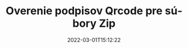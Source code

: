 ---
############################# Static ############################
layout: "auto-gen-signature"
date: 2022-03-01T15:12:22
draft: false
operation: Verify
signaturetype: Qrcode
fileformat: Zip
productName: Java
lang: sk
productCode: java
otherformats: pdf doc docx docm dot dotm dotx odt ott rtf xls xlsx xlsm xlsb csv ods ots xltx xltm ppt pptx pps ppsx odp otp potx potm pptm ppsm png jpg bmp gif tiff svg webp wmf
breadcrumb: Put Qrcode signature on Zip for Java

############################# Head ############################
head_title: "Overenie Qrcode podpisov pre súbory Zip cez Java"
head_description: "Na overenie dokumentov Zip a ich podpisov Qrcode použite iba niekoľko riadkov kódu Java."

############################# Header ############################
title: "Overenie podpisov Qrcode pre súbory Zip"
description: "API pre Java poskytuje možnosť overiť podpisy Qrcode v dokumentoch Zip. Overenie elektronických podpisov vo vašich dokumentoch Zip môže byť vykonané rýchlo a jednoducho."
bg_image: "https://cms.admin.containerize.com/templates/aspose/App_Themes/V3/images/bg/header1.png"
bg_overlay: false
button:
    enable: true

############################# SubMenu ############################
submenu:
    enable: true

    left:
        img_alt: "GroupDocs.Signature for Java"
        image: "https://cms.admin.containerize.com/templates/groupdocs/images/product-logos/90x90-noborder/groupdocs-signature-java.png"
        product: "GroupDocs.Signature"
        platform: "Java"



############################# About ############################
about:
    enable: true
    title: "Objavte nové funkcie rozhrania API služby GroupDocs.Signature for Java"
    content: |
        [GroupDocs.Signature for Java](https://products.groupdocs.com/signature/java/) API poskytuje širokú škálu spôsobov spracovania mnohých formátov dokumentov pomocou elektronických podpisov. Podporované sú mnohé typy digitálnych podpisov, ako sú texty, obrázky, digitálne certifikáty, čiarové kódy, QR kódy, pečiatky alebo metadáta. Zákazníci môžu pridávať, odstraňovať, upravovať, overovať alebo vyhľadávať digitálne podpisy v súboroch PDF, dokumentoch MS Word, zošitoch MS Excel, prezentáciách MS PowerPoint, súboroch Adobe Photoshop a rôznych obrazových formátoch. K dispozícii je úžasný počet ďalších funkcií a nastavení.
    

############################# Steps ############################
steps:
    enable: true
    title_left: "Ako overiť podpisy Qrcode vo vašom dokumente Zip"
    content_left: |
        [GroupDocs.Signature for Java](https://products.groupdocs.com/signature/java/) obsahuje užitočné funkcie, ako je overenie podpisov Qrcode umiestnených v dokumentoch Zip. Využite túto príležitosť bez implementácie dodatočného kódu.
        
        * Najprv vytvorte inštanciu triedy Signature poskytujúcej ako cestu parametra konštruktora k dokumentu, ktorý sa má overiť.
        * Po druhé, vytvorte nový objekt VerifyOptions a nastavte všetky požadované vlastnosti.
        * Nakoniec vyvolajte metódu Verify objektu Signature odovzdávajúcu inštanciu VerifyOptions.
        * Potom spracujte výsledky overenia.

    title_right: "Požiadavky na systém"
    content_right: |
        GroupDocs.Signature for Java sú podporované na všetkých hlavných platformách a operačných systémoch. Pred spustením nižšie uvedeného kódu sa uistite, že máte vo svojom systéme nainštalované nasledujúce predpoklady.

        * Operačné systémy: Microsoft Windows, Linux, MacOS
        * Vývojové prostredia: NetBeans, Intellij IDEA, Eclipse, etc.
        * Java runtime: J2SE 6.0 and above
        * Stiahnite si najnovšiu verziu GroupDocs.Signature for Java z [Maven](https://repository.groupdocs.com/webapp/#/artifacts/browse/tree/General/repo/com/groupdocs/groupdocs-signature)
         
    code: |
        ```java    
                
        // Set up input Zip file
        String filePath = "input.zip";

        // Instantiate Signature for input file
        Signature signature = new Signature(filePath);

        //Provide verification options
        QrCodeVerifyOptions options = new QrCodeVerifyOptions();

        // process only first page
        options.setPagesSetup(new PagesSetup());
        options.setPageNumber(1);
        options.setAllPages(false);
        // specify text match type
        options.setMatchType(TextMatchType.StartsWith);
        // specify text pattern to search
        options.setText("QrCode text");
                            
        // Verify document signatures
        VerificationResult result = signature.verify(options);

        //process result
        if (result.isValid())
        {
            //..
        }

        ```

############################# Demos ############################
demos:
    enable: true
    title: "Podpisovanie pomocou Qrcode podpisov Živá ukážka"
    content: |
       Pridajte rôzne elektronické podpisy do súboru Zip hneď teraz na webovej lokalite [GroupDocs.Signature App](https://products.groupdocs.app/signature/family).          

############################# More Formats ############################
more_formats:
    enable: true
    title: "Overte ďalšie podpisy Qrcode pomocou Java"
    content: |
        "Overovanie elektronických podpisov umiestnených v rôznych dokumentoch. Skontrolujte kvalitu podpisov v populárnych formátoch súborov, ako je uvedené nižšie."
    format: 
       
       
back_to_top:
    enable: true
---